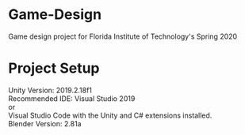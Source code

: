 # Game-Design
Game design project for Florida Institute of Technology's Spring 2020

# Project Setup
Unity Version: 2019.2.18f1<br/>
Recommended IDE: Visual Studio 2019<br/>
                      or<br/>
                 Visual Studio Code with the Unity and C# extensions installed.<br/>
Blender Version: 2.81a<br/>
